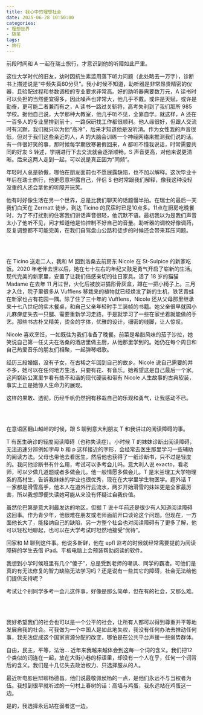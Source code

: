 ```yaml
---
title: 我心中的理想社会
date: 2025-06-28 10:50:00
categories:
- 理想世界
- 随笔
tags:
- 旅行
---
```


前段时间和 A 一起在瑞士旅行，才意识到他的听障如此严重。

这位大学时代的旧友，幼时因抗生素滥用落下听力问题（此处略去一万字），诊断书上描述说是“中频失真60分贝”。我小时候不知道，助听器是非常昂贵精密的仪器，且验配过程和参数调校的专业要求非常高。好的助听器需要数万元，A 读书时可以负担的当然便宜得多，因此噪声也非常大，他几乎不戴。或许是天赋，或许是勤奋，更可能二者兼而有之，A 读书一路过关斩将，高考失利到了我们那所 985 学校。据他自己说，大学那种大教室，他几乎听不见，全靠自学。就这样，A 还在一百多人的专业里排到前十，一路保研找工作都很顺利。他人缘很好，但跟人交流时有沉默，我们就只以为他“高冷”，后来才知道他是没听清。作为女性我的声音很低，但对于我们这些亲近的人，A 的大脑会训练一个神经网络来推测我们说的话。有一件很好笑的事，那时候每学期放寒暑假回来，A 都听不懂我说话，时常需要共同的好友 S 转述，学期进行下去交流就会逐渐顺畅。S 声音更高，对他来说更清晰。后来这两人走到一起，可以说是真正因为“同频”。

年轻时人总是骄傲，哪怕在朋友面前也不愿展露缺陷，也不加以解释。这次毕业十年后在瑞士旅行，他更愿意袒露自己，伴侣 S 也时常跟我们解释，像我这种没轻没重的人还会拿他的听障开玩笑。

他有时好像生活在另一个世界，总是比我们聊天的话题慢半拍。在瑞士的最后一天我们白天在 Zermatt 徒步，到达 Ticino 的民宿时已是10点多。11点在厨房吃晚餐时，为了不打扰别的住客我们讲话声音很轻，他沉默不语。最初我以为是我们声音太小了他听不见，问才知道他是怕控制不好自己的音量。助听器的调校好像调药，反复调整都不可能完美，在我们自驾盘山公路和徒步的时候还会带来耳压问题。

<br/><br/>

在 Ticino 送走二人，我和 M 回到洛桑去前房东 Nicole 在 St-Sulpice 的新家吃饭。2020 年老伴去世以后，她在七十左右的年纪又鼓足勇气开启了崭新的生活。现代完美的新家里，安置了让我们倍感亲切的往日家具。活了 18 岁的猫猫 Madame 在去年 11 月过世，火化后被放进猫形骨灰盒，蹲在一把小椅子上。三月才入住，院子里很多从 Vufflens 移栽来的植物就已经焕发了新的生机，铁艺青蛙在新家也占有花园一隅。除了住了三十年的 Vufflens，Nicole 还从父母那里继承来十七八世纪的实木餐桌，和自己父亲年轻时手工装帧的书籍。她父亲很早就因小儿麻痹症失去一只腿、需要重新学习走路，于是就学习了一些在家坐着就能做的手艺。那些书古朴又精美，烫金的字体，优雅的设计，细密的线脚，让人惊叹。

Nicole 喜欢烹饪，一如既往为我们准备了晚餐。前菜是希腊风味的茄子沙拉，她笑说自己第一任丈夫在洛桑的酒店里做主厨，从他那里学到的。她仍在每个周日和自己热爱音乐的朋友们相聚，一起弹琴唱歌。

经历三段婚姻，没有子女，在古稀之年回到自己的故乡。Nicole 说自己需要的并不多，她可以在任何地方生活，只要有花、有音乐。她希望这是自己最后一个家。这间崭新公寓里乍看有些不和谐的现代硬装和带有 Nicole 人生故事的古典软装，事实上正是她惊人生命力的展现。

这样的果敢、透彻，历经千帆仍然拥有移栽自己的乐观和勇气，让我感动不已。

<br/><br/>

在意语区翻山越岭的时候，跟 S 聊到意大利朋友 T 和我讲过的阅读障碍的事。

T 有医生确诊的轻度阅读障碍（也称失读症）。小时候 T 的妹妹诊断出阅读障碍，无法迅速分辨例如字母 b 和 p 这样接近的字形，会经常去医生那里学习一些辅助的阅读方法。父母也带他去看医生，然后他也获得了一纸诊断书，只不过是轻度的。我问他诊断书有什么用，考试可以多考会儿吗。意大利人说 exacto，看老师，可以少做几道题或者多做会儿。他一般情愿多做会儿。T 是米兰理工大学物理系的高材生，告诉我妹妹的学业也很优秀，现在在大学里学生物医学。题外话 T 一家都是滑雪高手，他本人在道外行云流水，两岁开始滑雪的妹妹更是全家最厉害，所以我想即便失读她可能从来没有怀疑过自我价值。

虽然伦巴第是意大利最发达的地区，但据 T 说十年前还是很少有人知道阅读障碍这回事。作为青少年，他很难在朋友或老师面前开口谈论这个问题。但现在，一方面他长大了，能接纳自己的缺陷，另一方整个社会也对阅读障碍有了更多了解，他可以轻松地聊起，也可以在大学考试时坦然地接受“优待”。

回家和 M 聊到这件事。他说多新鲜，他在 epfl 监考的时候就经常需要提前为阅读障碍的学生去借 iPad。平板电脑上会预装帮助阅读的软件。

我想到小学时候班里有几个“傻子”，总是受到老师的嘲讽、同学的霸凌。可他们是真的有无法修复的智力缺陷无法学习吗？还是说有一些其它的障碍，社会无法给他们提供支持呢？

考试让个别同学多考一会儿这件事，好像是那么简单，但在有的社会，又那么难。

<br/><br/>

我好希望我们的社会也可以是一个公平的社会，让所有人都可以得到尊重并平等地发展自我的社会。可我做为一个中国人是如此地失权，我没有任何办法去推动任何事，我无法促成这个国家资源分配的改变，哪怕是在公共平台声援一些弱势群体。

自由，民主，平等，法治… 近年来我越来越体会到这每一个词的含义。我们把12个类似的词连在一起，放在大街小巷的标语里，却没有一个人在乎，任何一个词背后的含义。我们是十几亿失去政治权力、只选择服从的人。

最近听电影巨辩聊杨德昌。他们说最敬佩侯杨的一点，是他们永远不与当权者为伍。我想到很早就听过的一句村上春树的话：高墙与鸡蛋，我永远站在鸡蛋这一边。

是的，我选择永远站在弱者这一边。
